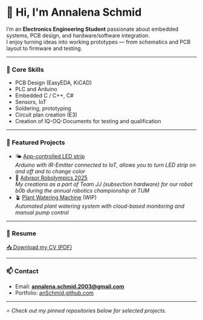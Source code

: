 # 👋 Hi, I'm Annalena Schmid

I’m an **Electronics Engineering Student** passionate about embedded systems, PCB design, and hardware/software integration.  
I enjoy turning ideas into working prototypes — from schematics and PCB layout to firmware and testing.  

---

### 🔧 Core Skills
- PCB Design (EasyEDA, KiCAD)  
- PLC and Arduino  
- Embedded C / C++, C#
- Sensors, IoT 
- Soldering, prototyping
- Circuit plan creation (E3)
- Creation of IQ-OQ-Documents for testing and qualification

---

### 📂 Featured Projects
- 🌤 [App-controlled LED strip](https://github.com/AnnSchmid/App-controlled_LED_strip)  
  *Arduino with IR-Emitter connected to IoT, allows you to turn LED strip on and off and to change color*
- 🤖 [Advisor Robolympics 2025](https://github.com/AnnSchmid/Advisor_Robolympics_2025)  
  *My creations as a part of Team JJ (subsection hardware) for our robot b0b during the annual robotics championship at TUM*
- 🪴 [Plant Watering Machine](https://github.com/AnnSchmid/Plant_Watering_Machine)  (WIP)  
  *Automated plant watering system with cloud-based monitoring and manual pump control*

---

### 📄 Resume
[📥 Download my CV (PDF)](https://github.com/AnnSchmid/AnnSchmid/blob/8785ab2bafc43ba4bed76c71dfb5da571d659c6b/Lebenslauf_Annalena_Schmid.pdf)

---

### 📫 Contact
- Email: **annalena.schmid.2003@gmail.com**   
- Portfolio: [anSchmid.github.com](https://github.com/AnnSchmid)  

---

⭐️ *Check out my pinned repositories below for selected projects.*
